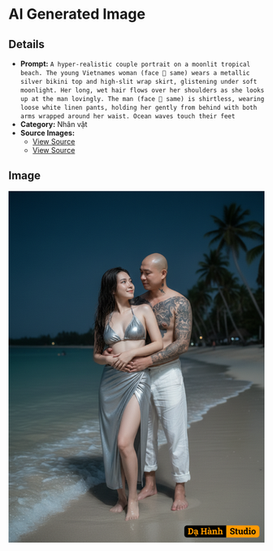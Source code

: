# AI Generated Image

## Details
- **Prompt:** `A hyper-realistic couple portrait on a moonlit tropical beach. The young Vietnames woman (face 💯 same) wears a metallic silver bikini top and high-slit wrap skirt, glistening under soft moonlight. Her long, wet hair flows over her shoulders as she looks up at the man lovingly. The man (face 💯 same) is shirtless, wearing loose white linen pants, holding her gently from behind with both arms wrapped around her waist. Ocean waves touch their feet`
- **Category:** Nhân vật
- **Source Images:**
  - [View Source](https://raw.githubusercontent.com/lenzcomvth/Somethings/main/Models/Male/HungChuaRemake.png)
  - [View Source](https://raw.githubusercontent.com/lenzcomvth/Somethings/main/Models/Female/Female3.jpg)

## Image
![AI Generated Image](./image-2025-10-16T18-58-51-332Z-ntgfk.png)